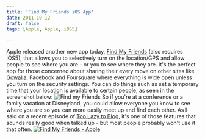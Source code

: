 ```yaml
---
title: 'Find My Friends iOS App'
date: 2011-10-12
draft: false
tags: [Apple, Apple, iOS5]

---
```


Apple released another new app today, [Find My Friends](http://click.linksynergy.com/fs-bin/stat?id=6PFrOqNV4B8&offerid=146261&type=3&subid=0&tmpid=1826&RD_PARM1=http%253A%252F%252Fitunes.apple.com%252Fca%252Fapp%252Ffind-my-friends%252Fid466122094%253Fmt%253D8%2526uo%253D4%2526partnerId%253D30) (also requires iOS5), that allows you to selectively turn on the location/GPS and allow people to see where you are - or you to see where they are. It's the perfect app for those concerned about sharing their every move on other sites like [Gowalla](http://gowalla.com/), Facebook and Foursquare where everything is wide open unless you turn on the security settings. You can do things such as set a temporary time that your location is available to certain people, as seen in the screenshot below: ![](https://chrisenns.com/wp-content/uploads/2011/10/Screen-Shot-2011-10-12-at-1.31.51-PM.png "Find my Friends") So if you're at a conference or a family vacation at Disneyland, you could allow everyone you know to see where you are so you can more easily meet up and find each other. As I said on a recent episode of [Too Lazy to Blog](http://ssktn.com/podcasts/tltb/001-too-lazy-to-blog-lets-talk-iphone/), it's one of those features that sounds really good when talked up - but most people probably won't use it that often. [![Find My Friends - Apple](http://ax.phobos.apple.com.edgesuite.net/images/web/linkmaker/badge_appstore-lrg.gif)](http://click.linksynergy.com/fs-bin/stat?id=6PFrOqNV4B8&offerid=146261&type=3&subid=0&tmpid=1826&RD_PARM1=http%253A%252F%252Fitunes.apple.com%252Fca%252Fapp%252Ffind-my-friends%252Fid466122094%253Fmt%253D8%2526uo%253D4%2526partnerId%253D30)